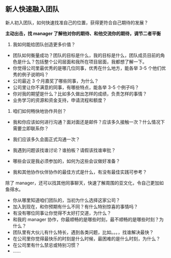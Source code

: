 ## 新人快速融入团队

新人初入团队，如何快速找准自己的位置，获得更符合自己期待的发展？

**主动出击，找 manager 了解他对你的期待、和他交流你的期待，调节二者平衡**



1. 我如何能给团队创造更多价值？

- 团队如何衡量成功？团队的目标是什么，我的目标是什么，团队成员目前的角色是什么？包括整个公司层面和我所在项目层面，我都想了解一下。
- 你觉得公司里最优秀的是哪几位同事，优秀在什么地方，能各举 3-5 个他们优秀的例子说明吗？
- 公司最近 3 个月嘉奖了哪些同事，为什么？
- 公司里让你不满意的同事，有哪些特点，能各举 3-5 个例子吗？
- 你对我的期望是什么？比如多久做出怎样的成绩，负责怎样的事情？
- 业务学习的资源和资金支持，申请流程和额度？

1. 咱们如何畅快地协作共创？

- 我和你应该如何进行沟通？面对面还是邮件？应该多久接触一次？什么情况下需要立即联系你？

- 我们应该多久会面正式沟通一次？
- 我遇到问题该找谁讨论？谁拍板？请假该找谁审批？
- 哪些会议是我必须参加的，如何为这些会议做好准备？
- 我和其他协作伙伴协作的最佳方式是什么，有没有最佳实践可参考？



除了 manager，还可以找其他同事聊天，快速了解周围的亚文化，令自己更加如鱼得水。

- 你从哪里知道咱们团队的，当初为什么选择这家公司？
- 加入到现在，和你预期有什么不同？有什么特别惊喜的事情吗？
- 有没有哪位同事让你觉得不太好打交道，为什么？
- 和我的 manager 协作，你最顺畅的是哪些时刻，最不顺畅的是哪些时刻？为什么？
- 团队里有大伙儿有什么特长，遇到各类问题，比如。。。，找谁解决最快？
- 在公司里你觉得最快乐的时刻是什么时候，最困难的是什么时刻，为什么？
- 在公司里有什么禁忌或特别习惯？
- ……

